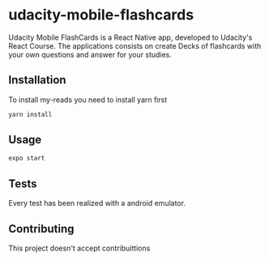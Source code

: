 # udacity-mobile-flashcards

Udacity Mobile FlashCards is a React Native app, developed to Udacity's React Course. The applications consists on create Decks of flashcards with your own questions and answer for your studies.

## Installation

To install my-reads you need to install yarn first

```bash
yarn install
```

## Usage

```bash
expo start
```
## Tests
Every test has been realized with a android emulator.

## Contributing
This project doesn't accept contribuittions